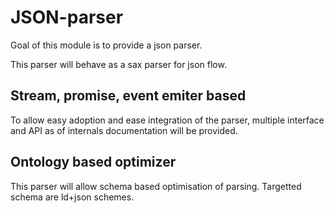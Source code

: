 # JSON-parser

Goal of this module is to provide a json parser.

This parser will behave as a sax parser for json flow.

## Stream, promise, event emiter based

To allow easy adoption and ease integration of the parser, multiple interface and
API as of internals documentation will be provided.

## Ontology based optimizer

This parser will allow schema based optimisation of parsing.
Targetted schema are ld+json schemes.
